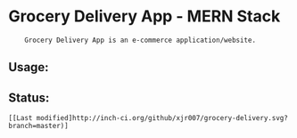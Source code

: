 # Grocery Delivery App - MERN Stack

        Grocery Delivery App is an e-commerce application/website.

## Usage:

## Status:

    [[Last modified]http://inch-ci.org/github/xjr007/grocery-delivery.svg?branch=master)]
